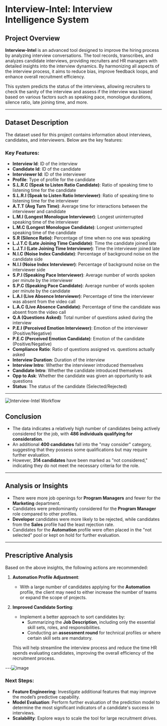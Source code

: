 # Interview-Intel: Interview Intelligence System

## Project Overview

**Interview-Intel** is an advanced tool designed to improve the hiring process by analyzing interview conversations. The tool records, transcribes, and analyzes candidate interviews, providing recruiters and HR managers with detailed insights into the interview dynamics. By harmonizing all aspects of the interview process, it aims to reduce bias, improve feedback loops, and enhance overall recruitment efficiency.

This system predicts the status of the interviews, allowing recruiters to check the sanity of the interview and assess if the interview was biased based on various factors such as speaking pace, monologue durations, silence ratio, late joining time, and more.

---

## Dataset Description

The dataset used for this project contains information about interviews, candidates, and interviewers. Below are the key features:

### Key Features:

- **Interview Id**: ID of the interview
- **Candidate Id**: ID of the candidate
- **Interviewer Id**: ID of the interviewer
- **Profile**: Type of profile for the candidate
- **S.L.R.C (Speak to Listen Ratio Candidate)**: Ratio of speaking time to listening time for the candidate
- **S.L.R.I (Speak to Listen Ratio Interviewer)**: Ratio of speaking time to listening time for the interviewer
- **A.T.T (Avg Turn Time)**: Average time for interactions between the interviewer and candidate
- **L.M.I (Longest Monologue Interviewer)**: Longest uninterrupted speaking time of the interviewer
- **L.M.C (Longest Monologue Candidate)**: Longest uninterrupted speaking time of the candidate
- **S.R (Silence Ratio)**: Percentage of time when no one was speaking
- **L.J.T.C (Late Joining Time Candidate)**: Time the candidate joined late
- **L.J.T.I (Late Joining Time Interviewer)**: Time the interviewer joined late
- **N.I.C (Noise Index Candidate)**: Percentage of background noise on the candidate side
- **N.I.I (Noise Index Interviewer)**: Percentage of background noise on the interviewer side
- **S.P.I (Speaking Pace Interviewer)**: Average number of words spoken per minute by the interviewer
- **S.P.C (Speaking Pace Candidate)**: Average number of words spoken per minute by the candidate
- **L.A.I (Live Absence Interviewer)**: Percentage of time the interviewer was absent from the video call
- **L.A.C (Live Absence Candidate)**: Percentage of time the candidate was absent from the video call
- **Q.A (Questions Asked)**: Total number of questions asked during the interview
- **P.E.I (Perceived Emotion Interviewer)**: Emotion of the interviewer (Positive/Negative)
- **P.E.C (Perceived Emotion Candidate)**: Emotion of the candidate (Positive/Negative)
- **Compliance Ratio**: Ratio of questions assigned vs. questions actually asked
- **Interview Duration**: Duration of the interview
- **Interview Intro**: Whether the interviewer introduced themselves
- **Candidate Intro**: Whether the candidate introduced themselves
- **Opp to Ask**: Whether the candidate was given an opportunity to ask questions
- **Status**: The status of the candidate (Selected/Rejected)

---

![Interview-Intel Workflow](attachment:1ea0f0ad-364a-4510-8b66-1e000569fb7c.png)

## Conclusion

- The data indicates a relatively high number of candidates being actively considered for the job, with **486 individuals qualifying for consideration**.
- An additional **400 candidates** fall into the "may consider" category, suggesting that they possess some qualifications but may require further evaluation.
- However, **314 candidates** have been marked as "not considered," indicating they do not meet the necessary criteria for the role.

---

## Analysis or Insights

- There were more job openings for **Program Managers** and fewer for the **Marketing** department.
- Candidates were predominantly considered for the **Program Manager** role compared to other profiles.
- **Developer** candidates were more likely to be rejected, while candidates from the **Sales** profile had the least rejection rate.
- Candidates for the **Automation** profile were often placed in the "not selected" pool or kept on hold for further evaluation.

---

## Prescriptive Analysis

Based on the above insights, the following actions are recommended:

1. **Automation Profile Adjustment**:
   - With a large number of candidates applying for the **Automation** profile, the client may need to either increase the number of teams or expand the scope of projects.
   
2. **Improved Candidate Sorting**:
   - Implement a better approach to sort candidates by:
     - Summarizing the **Job Description**, including only the essential skill sets, roles, and responsibilities.
     - Conducting an **assessment round** for technical profiles or where certain skill sets are mandatory.
   
   This will help streamline the interview process and reduce the time HR spends evaluating candidates, improving the overall efficiency of the recruitment process.

---![image](https://github.com/user-attachments/assets/95da5658-de1d-47bc-903b-3c1224efa378)



### Next Steps:

- **Feature Engineering**: Investigate additional features that may improve the model’s predictive capability.
- **Model Evaluation**: Perform further evaluation of the prediction model to determine the most significant indicators of a candidate's success in interviews.
- **Scalability**: Explore ways to scale the tool for large recruitment drives.
